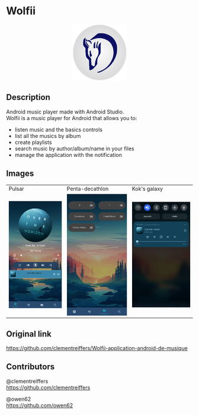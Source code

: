 # Wolfii

<p align="center">
<img src="README_files/logoWolfii.png" >
</p>

## Description

Android music player made with Android Studio.  
Wolfii is a music player for Android that allows you to:
- listen music and the basics controls
- list all the musics by album
- create playlists
- search music by author/album/name in your files
- manage the application with the notification

## Images
<table>
  <tbody><tr>
    <td>Pulsar</td>
    <td>Penta-decathlon</td>
    <td>Kok's galaxy</td>
  </tr>
  <tr>
    <td><img src="README_files/screen1.png" ></td>
    <td><img src="README_files/screen2.png" ></td>    
    <td><img src="README_files/notif.png" ></td>
  </tr>
  
</tbody></table>

## Original link
https://github.com/clementreiffers/Wolfii-application-android-de-musique

## Contributors
@clementreiffers  
https://github.com/clementreiffers

@owen62  
https://github.com/owen62
